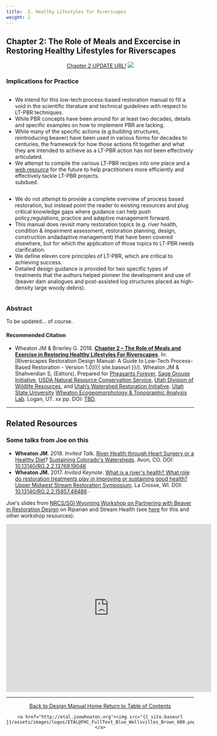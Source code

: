 ```yaml
---
title:  2. Healthy Lifestyles for Riverscapes 
weight: 2
---
```


## Chapter 2: The Role of Meals and Excercise in Restoring Healthy Lifestyles for Riverscapes 

<div align="center">
	<a class="button" href="https://s3-us-west-2.amazonaws.com/etalweb.joewheaton.org/Workshops/BRAT/2018/Burnt/Macfarlane_et_al-2018-Environmental_Management.pdf"><i class = "fa fa-file-pdf-o" ></i>  Chapter 2 UPDATE URL!</a>
	<img src="{{ site.baseurl }}/assets/images/PBR_LT_cc_100w.png">

</div>


### Implications for Practice


<div class="row small-up-2 medium-up-2">

  <div class="column">
    <div class="card">
        <div class="card-section">
        <p><ul>
	<li>We intend for this low-tech process-based restoration manual to fill a void in the scientific literature and technical guidelines with respect to LT-PBR techniques.</li>
	<li>While PBR concepts have been around for at least two decades, details and specific examples on how to implement PBR are lacking.</li>
	<li>While many of the specific actions (e.g.building structures, reintroducing beaver) have been used in various forms for decades to centuries, the framework for how those actions fit together and what they are intended to achieve as a LT-PBR action has not been effectively articulated.</li>
	<li>We attempt to compile the various LT-PBR recipes into one place and a <a href="{{ site.baseurl}}/">web resource</a> for the future to help practitioners more efficiently and effectively tackle LT-PBR projects.</li>subdued.
	</ul>
	</p>
      </div>
    </div>
  </div>
  <div class="column">
    <div class="card">
      <div class="card-section">
        <p>
        	<ul>
        		<li>We do not attempt to provide a complete overview of process based restoration, but instead point the reader to existing resources and plug critical knowledge gaps where guidance can help push policy,regulations, practice and adaptive management forward.</li>
	<li>This manual does revisit many restoration topics (e.g. river health, condition & impairment assessment,  restoration planning, design, construction andadaptive management) that have been covered elsewhere, but for which the application of those topics to LT-PBR needs clarification.</li>
	<li>We define eleven core principles of LT-PBR, which are critical to achieving success.</li>
	<li>Detailed design guidance is provided for two specific types of treatments that the authors helped pioneer the development and use of (beaver dam analogues and post-assisted log structures placed as high-density large woody debris).</li>
			</ul>
        </p>
      </div>
    </div>
  </div>
</div>

### Abstract

To be updated... of course. 



#### Recommended Citation

- <a href="http://chapterlink.com" ><i class="fa fa-file-pdf-o" aria-hidden="true"></i></a> Wheaton JM & Brierley G. 2018. **[Chapter 2 – The Role of Meals and Exercise in Restoring Healthy Lifestyles For Riverscapes](http://chapterlink.com)**. In: [Riverscapes Restoration Design Manual: A Guide to Low-Tech Process-Based Restoration - Version 1.0]({{ site.baseurl }}/). Wheaton JM & Shahverdian S, (Editors). Prepared for [Pheasants Forever](https://pheasantsforever.org/Hunt/pheasant-hunting.aspx), [Sage Grouse Initiative](https://www.sagegrouseinitiative.com/), [USDA Natural Resource Conservation Service](https://www.nrcs.usda.gov/wps/portal/nrcs/detailfull/national/programs/initiatives/?cid=steldevb1027671), [Utah Division of Wildlife Resources](https://wildlife.utah.gov/), and [Utah’s Watershed Restoration Initiative](https://wri.utah.gov/). [Utah State University](http://restoration.usu.edu/) [Wheaton Ecogeomorphology & Topographic Analysis Lab](http://etal.joewheaton.org). Logan, UT.  xx pp. DOI: [TBD](http://dx.doi.org/).

-----
## Related Resources

### Some talks from Joe on this


-  **Wheaton JM**. 2018. *Invited Talk.* [River Health through Heart Surgery or a Healthy Diet](https://www.researchgate.net/publication/328203070_River_Health_through_Heart_Surgery_or_a_Healthy_Diet?_sg=LZI9Kdt0AnOcpZTIyxyOQ6p5yKSYEXeVp-TEfZr32-js1Ype6QlpzkTjXQgHy0qGiWbTCONvJzxeSXIu3yP6q_a3bJ63fN3f6r-EfP7K.QRId3ja095XpMTjXQ2H8uEEefzbh-8yjXggeX-czg9_s9YilBB178yv-CFyAW-MKRrKbkc2rgETziQLRrwsBxw)? [Sustaining Colorado's Watersheds](http://www.coloradowater.org/scw-conference-2018/). Avon, CO. DOI: [10.13140/RG.2.2.13769.19046](http://dx.doi.org/10.13140/RG.2.2.13769.19046)
- **Wheaton JM.** 2017. *Invited Keynote*. [What is a river's health? What role do restoration treatments play in improving or sustaining good health?](https://www.researchgate.net/publication/314079209_What_is_a_river%27s_health_What_role_do_restoration_treatments_play_in_improving_or_sustaining_good_health) [Upper Midwest Stream Restoration Symposium](http://prrsum.umn.edu/symposium/2017-umsrs).  La Crosse, WI. DOI: [10.13140/RG.2.2.15857.48486](http://dx.doi.org/10.13140/RG.2.2.15857.48486) · 

Joe's slides from [NRCS/SGI Wyoming Workshop on Partnering with Beaver in Restoration Design](http://beaver.joewheaton.org/nrcs---wyoming.html) on Riparian and Stream Health (see [here](http://beaver.joewheaton.org/lander-workshop-materials.html) for this and other workshop resources):
<iframe src="https://docs.google.com/presentation/d/e/2PACX-1vQsFkwC11jG0eXNIlxURTwMtAat01IRYbCU3GQdqmj59i980Zed2VnJjRAmcHhEwKx4WnTA-UbTsxER/embed?start=false&loop=false&delayms=3000" frameborder="0" width="550" height="450" allowfullscreen="true" mozallowfullscreen="true" webkitallowfullscreen="true"></iframe>

------
<div align="center">
	<a class="hollow button" href="{{ site.baseurl }}/"><i class="fa fa-arrow-circle-left" aria-hidden="true"></i>  Back to Design Manual Home <i class="fa fa-book" aria-hidden="true"></i></a>
	<a class="hollow button" href="{{ site.baseurl }}/manual/"><i class="fa fa-arrow-circle-up" aria-hidden="true"></i>  Return to Table of Contents <i class="fa fa-list-ol" aria-hidden="true"></i></a>

    <a href="http://etal.joewheaton.org"><img src="{{ site.baseurl }}/assets/images/logos/ETAL@FHC_FullText_Blue_Wellsvilles_Brown_600.png"></a>

</div>
